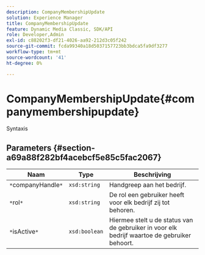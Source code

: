 ```yaml
---
description: CompanyMembershipUpdate
solution: Experience Manager
title: CompanyMembershipUpdate
feature: Dynamic Media Classic, SDK/API
role: Developer,Admin
exl-id: c88202f3-df21-4026-aa92-212d3c05f242
source-git-commit: fcda99340a18d5037157723bb3bdca5fa9df3277
workflow-type: tm+mt
source-wordcount: '41'
ht-degree: 0%

---
```


# CompanyMembershipUpdate{#companymembershipupdate}

Syntaxis

## Parameters {#section-a69a88f282bf4acebcf5e85c5fac2067}

| Naam | Type | Beschrijving |
|---|---|---|
| `*`companyHandle`*` | `xsd:string` | Handgreep aan het bedrijf. |
| `*`rol`*` | `xsd:string` | De rol een gebruiker heeft voor elk bedrijf zij tot behoren. |
| `*`isActive`*` | `xsd:boolean` | Hiermee stelt u de status van de gebruiker in voor elk bedrijf waartoe de gebruiker behoort. |

